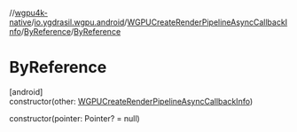 //[wgpu4k-native](../../../../index.md)/[io.ygdrasil.wgpu.android](../../index.md)/[WGPUCreateRenderPipelineAsyncCallbackInfo](../index.md)/[ByReference](index.md)/[ByReference](-by-reference.md)

# ByReference

[android]\
constructor(other: [WGPUCreateRenderPipelineAsyncCallbackInfo](../index.md))

constructor(pointer: Pointer? = null)